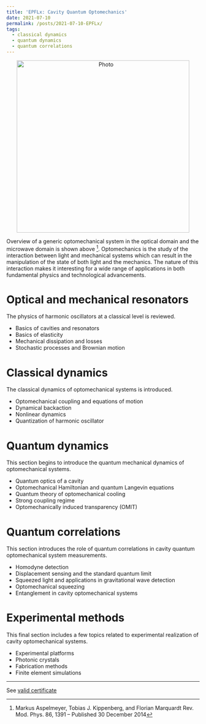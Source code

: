 ```yaml
---
title: 'EPFLx: Cavity Quantum Optomechanics'
date: 2021-07-10
permalink: /posts/2021-07-10-EPFLx/
tags:
  - classical dynamics
  - quantum dynamics
  - quantum correlations
---
```


<p align="center">
  <img src="https://haoxsia.github.io/images/posts/2022-10-30-overview-cavity.png?raw=true" alt="Photo" style="width: 450px;"/> 
</p>

Overview of a generic optomechanical system in the optical domain and the microwave domain is shown above [^1]. Optomechanics is the study of the interaction between light and mechanical systems which can result in the manipulation of the state of both light and the mechanics. The nature of this interaction makes it interesting for a wide range of applications in both fundamental physics and technological advancements.

# Optical and mechanical resonators

The physics of harmonic oscillators at a classical level is reviewed.

* Basics of cavities and resonators
* Basics of elasticity
* Mechanical dissipation and losses
* Stochastic processes and Brownian motion

# Classical dynamics

The classical dynamics of optomechanical systems is introduced.

* Optomechanical coupling and equations of motion
* Dynamical backaction
* Nonlinear dynamics
* Quantization of harmonic oscillator

# Quantum dynamics

This section begins to introduce the quantum mechanical dynamics of optomechanical systems.

* Quantum optics of a cavity
* Optomechanical Hamiltonian and quantum Langevin equations
* Quantum theory of optomechanical cooling
* Strong coupling regime
* Optomechanically induced transparency (OMIT)

# Quantum correlations

This section introduces the role of quantum correlations in cavity quantum optomechanical system measurements.

* Homodyne detection
* Displacement sensing and the standard quantum limit
* Squeezed light and applications in gravitational wave detection
* Optomechanical squeezing
* Entanglement in cavity optomechanical systems

# Experimental methods

This final section includes a few topics related to experimental realization of cavity optomechanical systems.

* Experimental platforms
* Photonic crystals
* Fabrication methods
* Finite element simulations

------

See [valid certificate](https://courses.edx.org/certificates/65f4f7eb19b9423dbc947b373689a192)

[^1]: Markus Aspelmeyer, Tobias J. Kippenberg, and Florian Marquardt Rev. Mod. Phys. 86, 1391 – Published 30 December 2014
